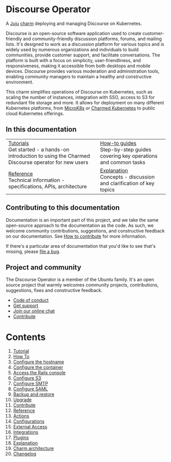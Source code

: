 <!-- vale Canonical.007-Headings-sentence-case = NO -->
<!-- "Operator" is part of the name -->
# Discourse Operator
<!-- vale Canonical.007-Headings-sentence-case = YES -->
A [Juju](https://juju.is/) [charm](https://juju.is/docs/olm/charmed-operators) deploying and managing Discourse on Kubernetes.

Discourse is an open-source software application used to create customer-friendly and community-friendly discussion platforms, 
forums, and mailing lists. It's designed to work as a discussion platform for various topics and is widely used by numerous 
organizations and individuals to build communities, provide customer support, and facilitate conversations. The platform is 
built with a focus on simplicity, user-friendliness, and responsiveness, making it accessible from both desktops and mobile 
devices. Discourse provides various moderation and administration tools, enabling community managers to maintain a healthy and 
constructive environment.

This charm simplifies operations of Discourse on Kubernetes, such as scaling the number of instances, integration 
with SSO, access to S3 for redundant file storage and more. It allows for deployment on many different Kubernetes 
platforms, from [MicroK8s](https://microk8s.io) or [Charmed Kubernetes](https://ubuntu.com/kubernetes) to public cloud 
Kubernetes offerings.

## In this documentation

| | |
|--|--|
|  [Tutorials](/t/discourse-k8s-docs-getting-started/12157)</br>  Get started - a hands-on introduction to using the Charmed Discourse operator for new users </br> |  [How-to guides](/t/discourse-k8s-docs-how-to-configure-the-hostname/12143) </br> Step-by-step guides covering key operations and common tasks | 
| [Reference](/t/discourse-k8s-docs-actions/12327) </br> Technical information - specifications, APIs, architecture | [Explanation](/t/discourse-k8s-docs-charm-architecture/12139) </br> Concepts - discussion and clarification of key topics  |

## Contributing to this documentation

Documentation is an important part of this project, and we take the same open-source approach to the documentation as the code. As such, we welcome community contributions, suggestions, and constructive feedback on our documentation. See [How to contribute](https://charmhub.io/discourse-k8s/docs/how-to-contribute) for more information.

If there's a particular area of documentation that you'd like to see that's missing, please [file a bug](https://github.com/canonical/discourse-k8s-operator/issues).

## Project and community

The Discourse Operator is a member of the Ubuntu family. It's an open source
project that warmly welcomes community projects, contributions, suggestions,
fixes and constructive feedback.

- [Code of conduct](https://ubuntu.com/community/code-of-conduct)
- [Get support](https://discourse.charmhub.io/)
- [Join our online chat](https://matrix.to/#/#charmhub-charmdev:ubuntu.com)
- [Contribute](https://charmhub.io/discourse-k8s/docs/how-to-contribute)

# Contents

1. [Tutorial](tutorial.md)
1. [How To](how-to)
  1. [Configure the hostname](how-to/configure-hostname.md)
  1. [Configure the container](how-to/configure-container.md)
  1. [Access the Rails console](how-to/access--the-rails-console.md)
  1. [Configure S3](how-to/configure-s3.md)
  1. [Configure SMTP](how-to/configure-smtp.md)
  1. [Configure SAML](how-to/configure-saml.md)
  1. [Backup and restore](how-to/backup-and-restore.md)
  1. [Upgrade](how-to/upgrade.md)
  1. [Contribute](how-to/contribute.md)
1. [Reference](reference)
  1. [Actions](reference/actions.md)
  1. [Configurations](reference/configurations.md)
  1. [External Access](reference/external-access.md)
  1. [Integrations](reference/integrations.md)
  1. [Plugins](reference/plugins.md)
1. [Explanation](explanation)
  1. [Charm architecture](explanation/charm-architecture.md)
1. [Changelog](changelog.md)